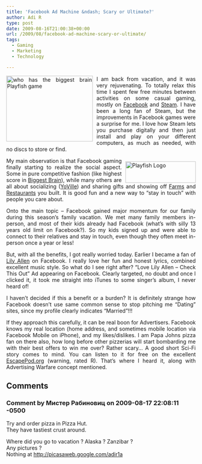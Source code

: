 ```yaml
---
title: 'Facebook Ad Machine &ndash; Scary or Ultimate?'
author: Adi R
type: post
date: 2009-08-16T21:00:38+00:00
url: /2009/08/facebook-ad-machine-scary-or-ultimate/
tags:
  - Gaming
  - Marketing
  - Technology

---
```

<p align="justify">
  <a href="/uploads/2009/08/whohasthebiggestbrainplayfishgame.png" target="_blank"><img style="border-bottom: 0px; border-left: 0px; margin: 0px 10px 10px 0px; display: inline; border-top: 0px; border-right: 0px" title="who has the biggest brain Playfish game" border="0" alt="who has the biggest brain Playfish game" align="left" src="/uploads/2009/08/whohasthebiggestbrainplayfishgame.png?resize=230%2C175" width="230" height="175" data-recalc-dims="1" /></a> I am back from vacation, and it was very rejuvenating. To totally relax this time I spent few free minutes between activities on some casual gaming, mostly on <a href="http://www.facebook.com/adir1" target="_blank">Facebook</a> and <a href="http://store.steampowered.com/" target="_blank">Steam</a>. I have been a long fan of Steam, but the improvements in Facebook games were a surprise for me. I love how Steam lets you purchase digitally and then just install and play on your different computers, as much as needed, with no discs to store or find.
</p>

<p align="justify">
  <a href="/uploads/2009/08/playfishlogo.png" target="_blank"><img style="border-bottom: 0px; border-left: 0px; margin: 10px 0px 0px 10px; display: inline; border-top: 0px; border-right: 0px" title="Playfish Logo" border="0" alt="Playfish Logo" align="right" src="/uploads/2009/08/playfishlogo.png?resize=187%2C57" width="187" height="57" data-recalc-dims="1" /></a>My main observation is that Facebook gaming finally starting to realize the social aspect. Some in pure competitive fashion (like highest score in <a href="http://apps.facebook.com/biggestbrain/" target="_blank">Biggest Brain</a>), while many others are all about socializing (<a href="http://apps.facebook.com/yoville/index.php" target="_blank">YoVille</a>) and sharing gifts and showing off <a href="http://apps.facebook.com/onthefarm/gifts.php" target="_blank">Farms</a> and <a href="http://apps.facebook.com/restaurantcity" target="_blank">Restaurants</a> you built. It is good fun and a new way to “stay in touch” with people you care about.
</p>

<p align="justify">
  Onto the main topic &#8211; Facebook gained major momentum for our family during this season’s family vacation. We met many family members in-person, and most of their kids already had Facebook (what’s with silly 13 years old limit on Facebook?). So my kids signed up and were able to connect to their relatives and stay in touch, even though they often meet in-person once a year or less!
</p>

<p align="justify">
  But, with all the benefits, I got really worried today. Earlier I became a fan of <a href="http://www.amazon.com/dp/product/B001Q1QF2O/?tag=craftonia-20" target="_blank">Lily Allen</a> on Facebook. I really love her fun and honest lyrics, combined excellent music style. So what do I see right after? “Love Lily Allen &#8211; Check This Out” Ad appearing on Facebook. Clearly targeted, no doubt and once I clicked it, it took me straight into iTunes to some singer’s album, I never heard of!
</p>

<p align="justify">
  I haven’t decided if this a benefit or a burden? It is definitely strange how Facebook doesn’t use same common sense to stop pitching me “Dating” sites, since my profile clearly indicates “Married”!!!
</p>

<p align="justify">
  If they approach this carefully, it can be real boon for Advertisers. Facebook knows my real location (home address, and sometimes mobile location via Facebook Mobile on iPhone), and my likes/dislikes. I am Papa Johns pizza fan on there also, how long before other pizzerias will start bombarding me with their best offers to win me over? Rather scary… A good short Sci-Fi story comes to mind. You can listen to it for free on the excellent <a href="http://escapepod.org/2007/03/22/ep098-just-do-it/" target="_blank">EscapePod.org</a> (warning, rated R). That’s where I heard it, along with Advertising Warfare concept mentioned.
</p>

## Comments

### Comment by Мистер Рабиновиц on 2009-08-17 22:08:11 -0500
Try and order pizza in Pizza Hut.  
They have tastiest crust around.

Where did you go to vacation ? Alaska ? Zanzibar ?  
Any pictures ?  
Nothing at <a href="http://picasaweb.google.com/adir1a" rel="nofollow ugc">http://picasaweb.google.com/adir1a</a>
